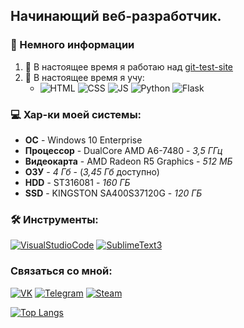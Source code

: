 ## Начинающий веб-разработчик.

### 📃 Немного информации
1. 🔭 В настоящее время я работаю над [git-test-site](https://github.com/mohovoy/git-test-site)
2. 🌱 В настоящее время я учу:
    - ![HTML](https://img.shields.io/badge/-HTML-E34F26?style=for-the-badge&logo=html5&logoColor=FFF) ![CSS](https://img.shields.io/badge/-Css-1572B6?style=for-the-badge&logo=CSS3&logoColor=FFF) ![JS](https://img.shields.io/badge/-JavaScript-F7DF1E?style=for-the-badge&logo=JavaScript&logoColor=000000) ![Python](https://img.shields.io/badge/-Python-3776AB?style=for-the-badge&logo=Python&logoColor=FFF) ![Flask](https://img.shields.io/badge/-Flask-090909?style=for-the-badge&logo=Flask&logoColor=fff)

### 💻 Хар-ки моей системы:
* **ОС** - Windows 10 Enterprise
* **Процессор** - DualCore AMD A6-7480 - *3,5 ГГц*
* **Видеокарта** - AMD Radeon R5 Graphics - *512 МБ*
* **ОЗУ** - *4 Гб* - (*3,45 Гб* доступно)
* **HDD** - ST316081 - *160 ГБ*
* **SSD** - KINGSTON SA400S37120G - *120 ГБ*

### 🛠 Инструменты:
[![VisualStudioCode](https://img.shields.io/badge/-Visual Studio Code-007ACC?style=for-the-badge&logo=visual-studio-code&logoColor=FFF)](https://code.visualstudio.com/) [![SublimeText3](https://img.shields.io/badge/-Sublime Text 3-090909?style=for-the-badge&logo=sublime-text&logoColor=FF9800)](https://www.sublimetext.com/3)


### Связаться со мной:
[![VK](https://img.shields.io/badge/-Вконтакте-4680C2?style=for-the-badge&logo=VK&logoColor=FFF)](https://vk.com/nikita.mohovikov) [![Telegram](https://img.shields.io/badge/-Telegram-2CA5E0?style=for-the-badge&logo=Telegram)](https://t.me/mohovoy) [![Steam](https://img.shields.io/badge/-Steam-090909?style=for-the-badge&logo=steam&logoColor=fff)](https://steamcommunity.com/id/mohovoy/)

[![Top Langs](https://github-readme-stats.vercel.app/api/top-langs/?username=mohovoy&layout=compact)](https://github.com/anuraghazra/github-readme-stats)
